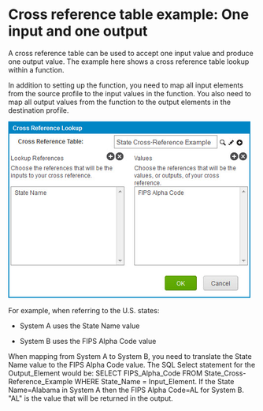 # Cross reference table example: One input and one output

<head>
  <meta name="guidename" content="Integration"/>
  <meta name="context" content="GUID-91e17bc7-36d6-4d79-8c40-a393b12299f0"/>
</head>


A cross reference table can be used to accept one input value and produce one output value. The example here shows a cross reference table lookup within a function.

In addition to setting up the function, you need to map all input elements from the source profile to the input values in the function. You also need to map all output values from the function to the output elements in the destination profile.

![Cross Reference Lookup dialog example showing a single input and single output](../Images/build-db-cross-reference-lookup-one-input-output.jpg)

For example, when referring to the U.S. states:

-   System A uses the State Name value

-   System B uses the FIPS Alpha Code value


When mapping from System A to System B, you need to translate the State Name value to the FIPS Alpha Code value. The SQL Select statement for the Output\_Element would be: SELECT FIPS\_Alpha\_Code FROM State\_Cross-Reference\_Example WHERE State\_Name = Input\_Element. If the State Name=Alabama in System A then the FIPS Alpha Code=AL for System B. "AL" is the value that will be returned in the output.